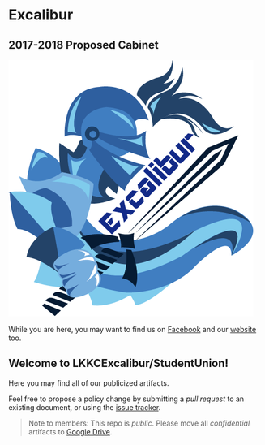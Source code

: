 # Excalibur
## 2017-2018 Proposed Cabinet
![Logo design by Nicole Lai](assets/images/logo.png)

While you are here, you may want to find us on [Facebook](fb.me/LKKCExcalibur) and our [website](https://lkkcexcalibur.github.io) too.

## Welcome to LKKCExcalibur/StudentUnion!
Here you may find all of our publicized artifacts.

Feel free to propose a policy change by submitting a _pull request_ to an existing document, or using the [issue tracker](https://github.com/LKKCExcalibur/StudentUnion/issues).

> Note to members: This repo is *public*. Please move all *confidential* artifacts to [Google Drive](drive.google.com).
